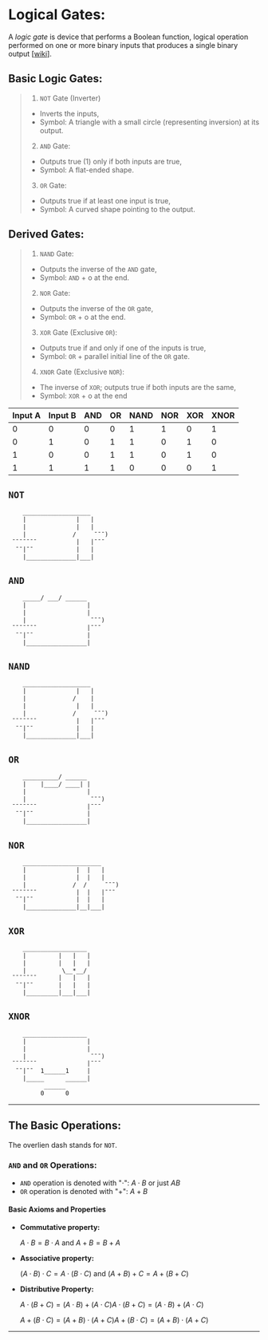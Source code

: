 # Logical Gates:
A *logic gate* is device that performs a Boolean function, logical operation performed on one or more binary inputs that produces a single binary output [[wiki](https://en.wikipedia.org/wiki/Logic_gate)].

## Basic Logic Gates:
>1. `NOT` Gate (Inverter)
>- Inverts the inputs,
>- Symbol: A triangle with a small circle (representing inversion) at its output.
>2. `AND` Gate:
>- Outputs true (1) only if both inputs are true,
>- Symbol: A flat-ended shape.
>3. `OR` Gate:
>- Outputs true if at least one input is true,
>- Symbol: A curved shape pointing to the output.

## Derived Gates:
>1. `NAND` Gate:
>- Outputs the inverse of the `AND` gate,
>- Symbol: `AND` + o at the end.
>2. `NOR` Gate:
>- Outputs the inverse of the `OR` gate,
>- Symbol: `OR` + o at the end.
>3. `XOR` Gate (Exclusive `OR`):
>- Outputs true if and only if one of the inputs is true,
>- Symbol: `OR` + parallel initial line of the `OR` gate.
>4. `XNOR` Gate (Exclusive `NOR`):
>- The inverse of `XOR`; outputs true if both inputs are the same,
>- Symbol: `XOR` + o at the end

|Input A|Input B| AND   | OR    | NAND  | NOR   | XOR   | XNOR  |
|-------|-------|-------|-------|-------|-------|-------|-------|
|    0  |  0    |  0    |  0    |  1    |  1    |  0    |   1   |
|    0  |  1    |  0    |  1    |  1    |  0    |  1    |   0   |
|    1  |  0    |  0    |  1    |  1    |  0    |  1    |   0   |
|    1  |  1    |  1    |  1    |  0    |  0    |  0    |   1   |


## `NOT`
```html
    ___________________
    |              |   |
    |              |   |
    |             /     ¯¯¯)
 ¯¯¯¯¯¯¯           |   |¯¯¯
  ¯¯|¯¯            |   |
    |______________|___|
```

## `AND`
```html
    _____/ ___/ ______
    |                 |
    |                 |
    |                  ¯¯¯)
 ¯¯¯¯¯¯¯              |¯¯¯
  ¯¯|¯¯               |
    |_________________|
```
## `NAND`
```html
    ___________________
    |              |   |
    |             /    |
    |              |   |
    |             /     ¯¯¯)
 ¯¯¯¯¯¯¯           |   |¯¯¯
  ¯¯|¯¯            |   |
    |______________|___|
```
## `OR`
```html
    __________/ ______
    |    |____/ ____| |
    |                 |
    |                  ¯¯¯)
 ¯¯¯¯¯¯¯              |¯¯¯
  ¯¯|¯¯               |
    |_________________|
```
## `NOR`
```html
    ______________________
    |              |  |   |
    |              |  |   |
    |             /  /     ¯¯¯)
 ¯¯¯¯¯¯¯           |  |   |¯¯¯
  ¯¯|¯¯            |  |   |
    |______________|__|___|
```
## `XOR`
```html
    __________________
    |         |   |   |
    |         |   |   |
    |          \__*__/
 ¯¯¯¯¯¯¯      |   |   |
  ¯¯|¯¯       |   |   |
    |_________|___|___|
```
## `XNOR`
```html
    __________________
    |                 |
    |                 |
    |                  ¯¯¯)
 ¯¯¯¯¯¯¯              |¯¯¯
  ¯¯|¯¯  1______1     |
    |_____      ______|
          ______
         0      0
```

---


## The Basic Operations:
The overlien dash stands for `NOT`.
### `AND`  and `OR` Operations:
* `AND` operation is denoted with "$\cdot$": $A\cdot B$ or just $AB$
* `OR` operation is denoted with "$+$": $A + B$
#### Basic Axioms and Properties
* **Commutative property:**

    $A\cdot B = B\cdot A$ and $A + B = B + A$
* **Associative property:**

    $(A\cdot B)\cdot C = A\cdot(B\cdot C)$ and $(A + B) + C = A + (B + C)$
* **Distributive Property:**

    $A \cdot (B + C) = (A \cdot B) + (A \cdot C) A \cdot (B + C) = (A \cdot B) + (A \cdot C)$

    $A + (B \cdot C) = (A + B) \cdot (A + C) A + (B \cdot C) = (A + B) \cdot (A + C)$
 
---